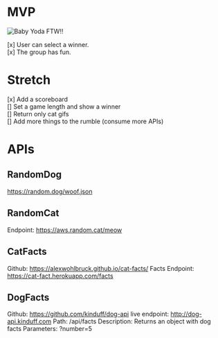 # MVP

![Baby Yoda FTW!!](https://i.insider.com/5e32f2a324306a19834af322?width=600&format=jpeg&auto=webp)

[x] User can select a winner.   
[x] The group has fun.  

# Stretch 

[x] Add a scoreboard  
[] Set a game length and show a winner  
[] Return only cat gifs  
[] Add more things to the rumble (consume more APIs)  

# APIs 

## RandomDog
https://random.dog/woof.json

## RandomCat
Endpoint: https://aws.random.cat/meow

## CatFacts
Github: https://alexwohlbruck.github.io/cat-facts/ 
Facts Endpoint: https://cat-fact.herokuapp.com/facts

## DogFacts
Github: https://github.com/kinduff/dog-api
live endpoint: http://dog-api.kinduff.com
Path: /api/facts 	Description: Returns an object with dog facts Parameters: ?number=5